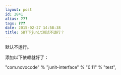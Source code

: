 ```yaml
---
layout: post
id: 2841
alias: ???
tags: ???
date: 2015-02-27 14:58:38
title: SBT下junit测试不运行？
---
```


默认不运行。

添加以下依赖就好了：

"com.novocode" % "junit-interface" % "0.11" % "test",